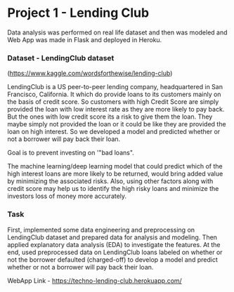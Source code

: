 # Project 1 - Lending Club
Data analysis was performed on real life dataset and then was modeled and Web App was made in Flask and deployed in Heroku.


### Dataset - LendingClub dataset 
(https://www.kaggle.com/wordsforthewise/lending-club)

LendingClub is a US peer-to-peer lending company, headquartered in San Francisco, California. It which do provide loans to its customers mainly on the basis of credit score. 
So customers with high Credit Score are simply provided the loan with low interest rate as they are more likely to pay back. But the ones with low credit score its a risk to give them the loan. 
They maybe simply not provided the loan or it could be like they are provided the loan on high interest. 
So we developed a model and predicted  whether or not a borrower will pay back their loan. 


Goal is to prevent investing on '"bad loans". 

The machine learning/deep learning model that could predict which of the high interest loans are more likely to be returned, would bring added value by minimizing the associated risks. Also, using other factors along with credit score may help us to identify the high risky loans and minimize the investors loss of money more accurately.



### Task

First, implemented some data engineering and preprocessing on LendingClub dataset and prepared data for analysis and modeling. 
Then applied explanatory data analysis (EDA) to investigate the features. 
At the end, used preprocessed data on LendingClub loans labeled on whether or not the borrower defaulted (charged-off) to develop a model and predict whether or not a borrower will pay back their loan. 

WebApp Link - https://techno-lending-club.herokuapp.com/
